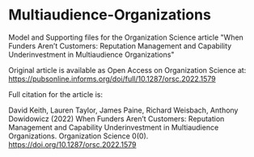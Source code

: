 # Multiaudience-Organizations
Model and Supporting files for the Organization Science article "When Funders Aren’t Customers: Reputation Management and Capability Underinvestment in Multiaudience Organizations"

Original article is available as Open Access on Organization Science at: https://pubsonline.informs.org/doi/full/10.1287/orsc.2022.1579

Full citation for the article is:

David Keith, Lauren Taylor, James Paine, Richard Weisbach, Anthony Dowidowicz (2022) When Funders Aren’t Customers: Reputation Management and Capability Underinvestment in Multiaudience Organizations. Organization Science 0(0).
https://doi.org/10.1287/orsc.2022.1579

